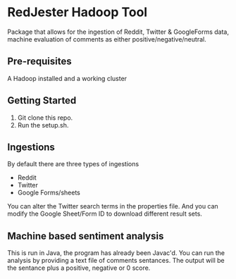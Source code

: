 RedJester Hadoop Tool
==================================

Package that allows for the ingestion of Reddit, Twitter & GoogleForms data, machine evaluation of comments as either positive/negative/neutral.

Pre-requisites
--------------
A Hadoop installed and a working cluster

Getting Started
---------------

1. Git clone this repo.
2. Run the setup.sh.

Ingestions
---------------
By default there are three types of ingestions

- Reddit
- Twitter
- Google Forms/sheets

You can alter the Twitter search terms in the properties file. And you can modify the Google Sheet/Form ID to download different result sets.

Machine based sentiment analysis
---------------
This is run in Java, the program has already been Javac'd. You can run the analysis by providing a text file of comments sentances. 
The output will be the sentance plus a positive, negative or 0 score.
